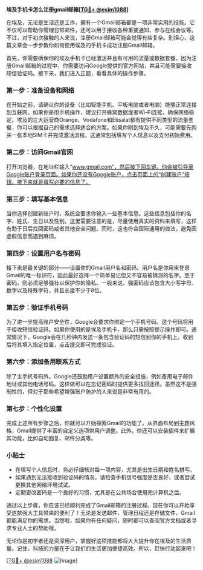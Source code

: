 **埃及手机卡怎么注册gmail邮箱[[TG💪+ @esim1088](https://t.me/s/esim1088)]**

在埃及，无论是生活还是工作，拥有一个Gmail邮箱都是一项非常实用的技能。它不仅可以帮助你管理日常邮件，还可以用于接收各种重要通知、参与在线会议等。不过，对于初次接触的人来说，注册Gmail邮箱可能会觉得有些复杂。别担心，这篇文章会一步步教你如何使用埃及的手机卡成功注册Gmail邮箱。

首先，你需要确保你的埃及手机卡已经激活并且有可用的流量或数据套餐。因为注册Gmail邮箱的过程中，你需要访问Google提供的官方网站，并且可能需要接收短信验证码。接下来，我们进入正题，看看具体的操作步骤。

### 第一步：准备设备和网络

在开始之前，请确认你的设备（比如智能手机、平板电脑或者电脑）能够正常连接到互联网。如果你是用手机操作，建议打开蜂窝数据或者Wi-Fi连接，确保网络稳定。埃及的三大运营商Orange、Vodafone和Etisalat都有提供不同类型的流量套餐，你可以根据自己的需求选择适合的方案。如果你刚到埃及不久，可能需要先购买一张本地SIM卡并完成激活流程。这通常包括填写个人信息以及支付初始费用。

### 第二步：访问Gmail官网

打开浏览器，在地址栏输入“www.gmail.com”，然后按下回车键。你会被引导至Google账户登录页面。如果你还没有Google账户，点击页面上的“创建账户”按钮。接下来就是填写必要的信息了。

### 第三步：填写基本信息

当你选择创建新账户时，系统会要求你输入一些基本信息。这些信息包括你的名字、姓氏、生日以及性别。这里需要注意的是，尽量使用真实的资料来填写，这样有助于日后找回密码或者其他安全问题。同时，这也符合国际通用的做法，避免因虚假信息而遇到麻烦。

### 第四步：设置用户名与密码

接下来是最关键的部分——设置你的Gmail用户名和密码。用户名是你用来登录Gmail的唯一标识符，因此最好选择一个简单易记但又不容易被猜测的名字。至于密码，则必须足够强壮以保护你的隐私。一般来说，强密码应该包含大小写字母、数字以及特殊字符，并且长度不少于8位。

### 第五步：验证手机号码

为了进一步提高账户安全性，Google会要求你绑定一个手机号码。这个号码将用于接收短信验证码。如果你使用的是埃及手机卡，那么只需按照提示操作即可。通常情况下，Google会在几秒钟内发送一条包含验证码的短信到你的手机上。收到后将其填入指定位置，点击提交即可完成验证。

### 第六步：添加备用联系方式

除了主手机号码外，Google还鼓励用户设置额外的安全措施，例如备用电子邮件地址或其他电话号码。这样做可以在忘记密码时提供更多找回途径。虽然这不是强制性的，但对于那些希望增强账户防护的人来说是非常有用的。

### 第七步：个性化设置

完成上述所有步骤之后，你就可以开始探索Gmail的功能了。从界面布局到主题风格，Gmail提供了丰富的自定义选项供用户调整。此外，你还可以安装插件来扩展其功能，比如自动回复、邮件分类等。

### 小贴士

- 在填写个人信息时，务必仔细核对每一项内容，尤其是出生日期和姓名拼写。
- 如果遇到无法接收到验证码的情况，请检查手机信号强度是否良好，或者尝试更换其他网络环境试试。
- 定期更改密码是一个良好的习惯，尤其是在公共场合使用完计算机之后。

通过以上步骤，你应该已经顺利完成了Gmail邮箱的注册过程。现在你可以开始享受这款强大工具带来的便利了！无论是发送邮件、管理日程还是存储文件，Gmail都能满足你的需求。当然啦，如果你有任何疑问，随时都可以查阅官方文档或者寻求专业人士的帮助哦。

无论你是初学者还是资深用户，掌握好这项技能都将大大提升你在埃及的生活质量。记住，科技的力量在于让我们的生活更加便捷高效。所以，赶快行动起来吧！

[[TG💪+ @esim1088](https://t.me/s/esim1088) ![Image](https://i.postimg.cc/4NQfJmqS/Snipaste-2025-05-13-00-14-12.png)]